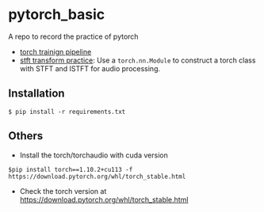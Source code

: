 # pytorch_basic

A repo to record the practice of pytorch 
- [torch trainign pipeline](./notebooks/torch_pipeline/README.md)
- [stft transform practice](./transform/README.md): Use a `torch.nn.Module` to construct a torch class with STFT and ISTFT for audio processing.

## Installation

```
$ pip install -r requirements.txt
```

## Others 
- Install the torch/torchaudio with cuda version
```
$pip install torch==1.10.2+cu113 -f https://download.pytorch.org/whl/torch_stable.html 
```    
- Check the torch version at https://download.pytorch.org/whl/torch_stable.html